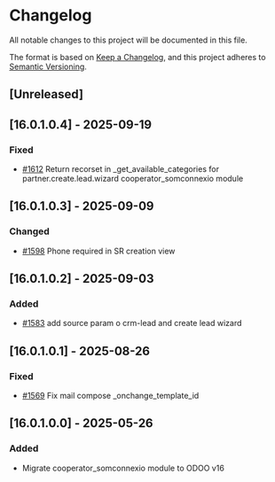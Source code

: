# Changelog
All notable changes to this project will be documented in this file.

The format is based on [Keep a Changelog](https://keepachangelog.com/en/1.0.0/),
and this project adheres to [Semantic Versioning](https://semver.org/spec/v2.0.0.html).

## [Unreleased]
## [16.0.1.0.4] - 2025-09-19
### Fixed
- [#1612](https://git.coopdevs.org/coopdevs/som-connexio/odoo/odoo-somconnexio/-/merge_requests/1612) Return recorset in _get_available_categories for partner.create.lead.wizard cooperator_somconnexio module

## [16.0.1.0.3] - 2025-09-09
### Changed
- [#1598](https://git.coopdevs.org/coopdevs/som-connexio/odoo-somconnexio/-/merge_requests/1598) Phone required in SR creation view

## [16.0.1.0.2] - 2025-09-03
### Added
- [#1583](https://git.coopdevs.org/coopdevs/som-connexio/odoo-somconnexio/-/merge_requests/1583) add source param o crm-lead and create lead wizard

## [16.0.1.0.1] - 2025-08-26
### Fixed
- [#1569](https://git.coopdevs.org/coopdevs/som-connexio/odoo-somconnexio/-/merge_requests/1569) Fix mail compose _onchange_template_id

## [16.0.1.0.0] - 2025-05-26
### Added
- Migrate cooperator_somconnexio module to ODOO v16
